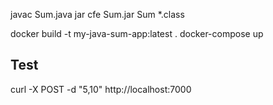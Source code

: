 javac Sum.java
jar cfe Sum.jar Sum *.class

docker build -t my-java-sum-app:latest .
docker-compose up

Test
-----------------------------------------------
curl -X POST -d "5,10" http://localhost:7000